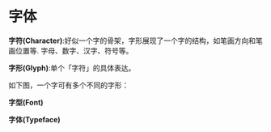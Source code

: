 # 字体

**字符(Character)**:好似一个字的骨架，字形展现了一个字的结构，如笔画方向和笔画位置等. 字母、数字、汉字、符号等。

**字形(Glyph)**:单个「字符」的具体表达。

如下图，一个字可有多个不同的字形：



**字型(Font)**

**字体(Typeface)**
